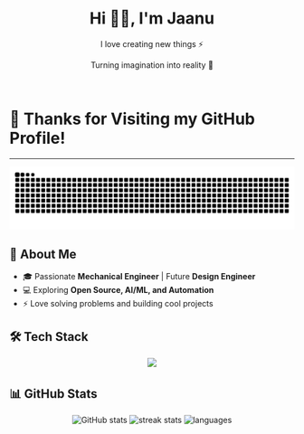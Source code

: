<h1 align="center"> Hi 👋🏻, I'm Jaanu </br> 
</h1>
<p align="center">I love creating new things ⚡</p>
<p align="center">Turning imagination into reality 🚀</p>
<a href="https://buymeacoffee.com/januahirwa6" target="_blank"><img alt="" src="https://img.shields.io/badge/Donate-ffdd00?style=for-the-badge&logo=buy-me-a-coffee&logoColor=black" style="vertical-align:center" /></a>
 <a href="https://x.com/JanuAhirwar?t=puzBJ5B-TjN1zD_gl9KAnw&s=09" target="_blank"><img alt="" src="https://img.shields.io/badge/Twitter-000?logo=X&logoColor=ffffff&style=for-the-badge" style="vertical-align:center" /></a>
<a href="" target="_blank"><img alt="" src="https://img.shields.io/badge/LinkedIn-000?logo=linkedin&logoColor=0A66C2&style=for-the-badge" style="vertical-align:center" /></a>
<a href="https://instagram.com/VishwaGauravIn" target="_blank"><img alt="" src="https://img.shields.io/badge/Instagram-000?style=for-the-badge&logo=Instagram&logoColor=E4405F" style="vertical-align:center" /></a></p>


# 👋 Thanks for Visiting my GitHub Profile!

---

<p align="center">
  <img src="https://github.com/VishwaGauravIn/VishwaGauravIn/blob/output/github-contribution-grid-snake-dark.svg" alt="snake animation">
</p>

## 🚀 About Me  
- 🎓 Passionate **Mechanical Engineer** | Future **Design Engineer**  
- 💻 Exploring **Open Source, AI/ML, and Automation**  
- ⚡ Love solving problems and building cool projects  

## 🛠️ Tech Stack  
<p align="center">
  <img src="https://skillicons.dev/icons?i=cpp,python,java,html,css,javascript,git,github,vscode,linux&perline=6" />
</p>

## 📊 GitHub Stats  
<p align="center">
  <img src="https://github-readme-stats.vercel.app/api?username=VishwaGauravIn&show_icons=true&theme=tokyonight" alt="GitHub stats" />
  <img src="https://github-readme-streak-stats.herokuapp.com/?user=VishwaGauravIn&theme=tokyonight" alt="streak stats" />
  <img src="https://github-readme-stats.vercel.app/api/top-langs/?username=VishwaGauravIn&layout=compact&theme=tokyonight" alt="languages" />
</p>


